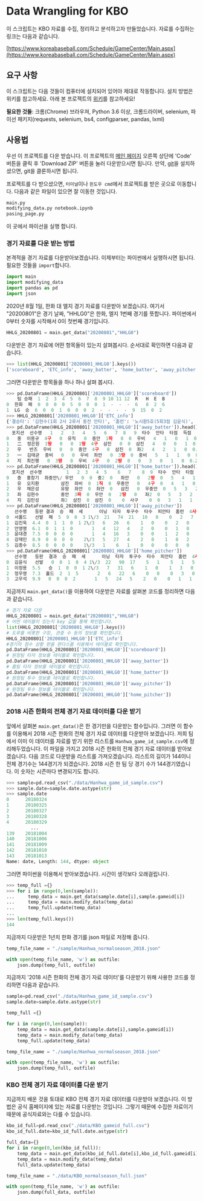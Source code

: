 # Data Wrangling for KBO

이 스크립트는 KBO 자료를 수집, 정리하고 분석하고자 만들었습니다. 자료를 수집하는 링크는 다음과 같습니다.

[https://www.koreabaseball.com/Schedule/GameCenter/Main.aspx](https://www.koreabaseball.com/Schedule/GameCenter/Main.aspx)

## 요구 사항

이 스크립트는 다음 것들이 컴퓨터에 설치되어 있어야 제대로 작동합니다. 설치 방법은 위키를 참고하세요. 아래 본 프로젝트의 [위키](https://github.com/LOPES-HUFS/KBO_Data_Wrangling/wiki/요구-사항-설치-방법)를 참고하세요!

**필요한 것들**: 크롬(Chrome) 브라우져, Python 3.6 이상, 크롬드라이버, selenium, 파이선 패키지(requests, selenium, bs4, configparser, pandas, lxml)

## 사용법

우선 이 프로젝트를 다운 받습니다. 이 프로젝트의 [메인 페이지](https://github.com/LOPES-HUFS/KBO_Data_Wrangling) 오른쪽 상단에 'Code' 버튼을 클릭 후 'Download ZIP' 버튼을 눌러 다운받으시면 됩니다. 만약, [git](https://git-scm.com/downloads)을 설치하셨으면, git을 클론하시면 됩니다.

프로젝트를 다 받으셨으면, `터미널`이나 `윈도우 cmd`에서 프로젝트를 받은 곳으로 이동합니다. 다음과 같은 파일이 있으면 잘 이동한 것입니다.

```bash
main.py
modifying_data.py notebook.ipynb
pasing_page.py
```

이 곳에서 파이선을 실행 합니다.

### 경기 자료를 다운 받는 방법

본격적을 경기 자료를 다운받아보겠습니다. 이제부터는 파이썬에서 실행하시면 됩니다. 필요한 것들을 `import`합니다.

```python
import main
import modifying_data
import pandas as pd
import json
```

2020년 8월 1일, 한화 대 엘지 경기 자료를 다운받아 보겠습니다. 여기서 "20200801"은 경기 날짜, "HHLG0"은 한화, 엘지 1번째 경기를 뜻합니다. 파이썬에서 0부터 숫자를 시작해서 0이 첫번째 경기입니다.

```python
HHLG_20200801 = main.get_data("20200801","HHLG0")
```

다운받은 경기 자료에 어떤 항목들이 있는지 살펴봅시다. 순서대로 확인하면 다음과 같습니다.

```python
>>> list(HHLG_20200801['20200801_HHLG0'].keys())
['scoreboard', 'ETC_info', 'away_batter', 'home_batter', 'away_pitcher', 'home_pitcher']
```

그러면 다운받은 항목들을 하나 하나 살펴 봅시다.

```python
>>> pd.DataFrame(HHLG_20200801['20200801_HHLG0']['scoreboard'])
    팀 승패  1  2  3  4  5  6  7  8  9 10 11 12  R   H  E  B
0  한화  패  0  0  0  0  5  0  0  0  1  -  -  -  6   8  2  6
1  LG  승  6  0  0  1  0  0  0  2  -  -  -  -  9  15  0  2
>>> HHLG_20200801['20200801_HHLG0']['ETC_info']
{'결승타': '김현수(1회 2사 2루서 중전 안타)', '홈런': '노시환5호(5회3점 김윤식)', '2루타': ['김민성(1회', '홍창기(4회', '노수광(6회', '김현수(8회', '반즈(9회)'], '실책': ['노시환(1회', '하주석(3회)'], '도루': '노수광(9회)', '주루사': ['정주현(1회', '유장혁(3회', '홍창기(6회)'], '포일': '이해창(8회)', '폭투': ['서폴드2(1 2회', '김윤식(5회', '고우석(9회)'], '심판': ['정종수', '이계성', '박기택', '오훈규'], '구장': '잠실', '관중': '2,315', '개시': '18:00', '종료': '21:17', '경기시간': '3:17'}
>>> pd.DataFrame(HHLG_20200801['20200801_HHLG0']['away_batter']).head()
  포지션  선수명   1   2   3   4   5   6   7  8   9  타수  안타  타점  득점     타율   팀
0   중  이용규  4구   0  유직   0  중안  1파   0  0  우비   4   1   0   1  0.274  한화
1   二  정은원  1땅   0   0  1땅  4구  삼진   0  0  삼진   4   0   0   1  0.250  한화
2   우   반즈  우비   0   0  중안  4구   0  삼진  0  좌2   4   2   1   0  0.268  한화
3   一  김태균  중비   0   0  우비  좌안   0  3땅  0  중비   5   1   1   0  0.234  한화
4   지  최진행   0  3땅   0  우비  4구   0  2땅  0   0   3   0   1   0  0.237  한화
>>> pd.DataFrame(HHLG_20200801['20200801_HHLG0']['home_batter']).head()
  포지션  선수명         1   2  3   4  5    6   7    8  9  타수  안타  타점  득점     타율   팀
0   중  홍창기  좌중안\/ 우안   0  0  중2  0   좌안   0   2땅  0   5   4   1   2  0.259  LG
1   유  오지환        삼진  좌비  0  1직  0  우중안   0   4구  0   4   1   0   1  0.288  LG
2   우  채은성        유땅  좌안  0  좌안  0   삼진   0  우중안  0   5   3   2   1  0.279  LG
3   좌  김현수        중안  3파  0  우안  0   2땅   0   좌2  0   5   3   2   1  0.346  LG
4   지  김민성        좌2  삼진  0  삼진  0    0  사구    0  0   3   1   1   1  0.309  LG
>>> pd.DataFrame(HHLG_20200801['20200801_HHLG0']['away_pitcher'])
   선수명   등판 결과  승  패  세      이닝  타자  투구수  타수  피안타  홈런  4사구  삼진  실점  자책  평균자책점   팀
0  서폴드   선발  패  5  9  0  3 1\/3  21   74  21   10   0    0   2   7   5   4.96  한화
1  김진욱  4.4  0  1  1  0  1 2\/3   6   26   6    1   0    0   2   0   0   3.95  한화
2  안영명  6.1  0  1  1  0       1   4   12   4    2   0    0   1   0   0   6.48  한화
3  윤대경  7.5  0  0  0  0       1   4   16   3    0   0    1   2   0   0   2.33  한화
4  강재민  8.9  0  0  0  0    2\/3   5   27   4    2   0    1   0   2   2   3.24  한화
5  김종수  8.5  0  0  0  0    1\/3   1    6   1    0   0    0   0   0   0   5.09  한화
>>> pd.DataFrame(HHLG_20200801['20200801_HHLG0']['home_pitcher'])
   선수명   등판  결과  승  패  세      이닝  타자  투구수  타수  피안타  홈런  4사구  삼진  실점  자책  평균자책점   팀
0  김윤식   선발   0  0  1  0  4 1\/3  22   90  17    5   1    5   1   5   5   7.52  LG
1  이정용  5.5   승  1  0  0  1 2\/3   7   31   6    1   0    1   3   0   0   2.70  LG
2  정우영  7.3  홀드  2  1  5       2   6   22   6    0   0    0   3   0   0   2.90  LG
3  고우석  9.9   0  0  0  2       1   5   24   5    2   0    0   1   1   1  10.29  LG
```

지금까지 `main.get_data()`을 이용하여 다운받은 자료를 살펴본 코드를 정리하면 다음과 같습니다.

```python
# 경기 자료 다운
HHLG_20200801 = main.get_data("20200801","HHLG0")
# 어떤 테이블이 있는지 key 값을 통해 확인합니다.
list(HHLG_20200801['20200801_HHLG0'].keys())
# 도루를 비롯한 구장, 관중 수 등의 정보를 확인합니다.
HHLG_20200801['20200801_HHLG0']['ETC_info']
#경기의 점수 상황 판을 판다스를 이용해서 테이블로 확인합니다.
pd.DataFrame(HHLG_20200801['20200801_HHLG0']['scoreboard'])
# 원정팀 타자 정보를 테이블로 확인합니다.
pd.DataFrame(HHLG_20200801['20200801_HHLG0']['away_batter'])
# 홈팀 타자 정보를 테이블로 확인합니다.
pd.DataFrame(HHLG_20200801['20200801_HHLG0']['home_batter'])
# 원정팀 투수 정보를 테이블로 확인합니다.
pd.DataFrame(HHLG_20200801['20200801_HHLG0']['away_pitcher'])
# 원정팀 투수 정보를 테이블로 확인합니다.
pd.DataFrame(HHLG_20200801['20200801_HHLG0']['home_pitcher'])
```

### 2018 시즌 한화의 전체 경기 자료 데이터를 다운 받기

앞에서 살펴본 `main.get_data()`은 한 경기만을 다운받는 함수입니다. 그러면 이 함수를 이용해서 2018 시즌 한화의 전체 경기 자료 데이터를 다운받아 보겠습니다. 저희 팀에서 이미 이 데이터를 자료를 받기 위한 리스트를 `Hanhwa_game_id_sample.csv`에 정리해두었습니다. 이 파일을 가지고 2018 시즌 한화의 전체 경기 자료 데이터를 받아보겠습니다. 다음 코드로 다운받을 리스트를 가져오겠습니다. 리스트의 길이가 144이니 전체 경기수는 144경기가 되겠습니다. 2018 시즌 한 팀 당 경기 수가 144경기였습니다. 이 숫자는 시즌마다 변경되기도 합니다.

```python
>>> sample=pd.read_csv("./data/Hanhwa_game_id_sample.csv")
>>> sample.date=sample.date.astype(str)
>>> sample.date
0      20180324
1      20180325
2      20180327
3      20180328
4      20180329
         ...
139    20181004
140    20181006
141    20181009
142    20181010
143    20181013
Name: date, Length: 144, dtype: object
```

그러면 파이썬을 이용해서 받아보겠습니다. 시간이 생각보다 오래걸립니다.

```python
>>> temp_full ={}
>>> for i in range(0,len(sample)):
...     temp_data = main.get_data(sample.date[i],sample.gameid[i])
...     temp_data = main.modify_data(temp_data)
...     temp_full.update(temp_data)
...
>>> len(temp_full.keys())
144
```

지금까지 다운받은 1년치 한화 경기를 json 파일로 저장해 줍니다.

```python
temp_file_name = "./sample/Hanhwa_normalseason_2018.json"

with open(temp_file_name, 'w') as outfile:  
    json.dump(temp_full, outfile)
```

지금까지 '2018 시즌 한화의 전체 경기 자료 데이터'를 다운받기 위해 사용한 코드를 정리하면 다음과 같습니다.

```python
sample=pd.read_csv("./data/Hanhwa_game_id_sample.csv")
sample.date=sample.date.astype(str)

temp_full ={}

for i in range(0,len(sample)):
    temp_data = main.get_data(sample.date[i],sample.gameid[i])
    temp_data = main.modify_data(temp_data)
    temp_full.update(temp_data)

temp_file_name = "./sample/Hanhwa_normalseason_2018.json"

with open(temp_file_name, 'w') as outfile:  
    json.dump(temp_full, outfile)
```

### KBO 전체 경기 자료 데이터를 다운 받기

지금까지 배운 것을 토대로 KBO 전체 경기 자료 데이터를 다운받아 보겠습니다. 이 방법은 공식 홈페이지에 있는 자료를 다운받는 것입니다. 그렇기 때문에 수집한 자료이기 때문에 공식자료와는 다를 수 있습니다.

```python
kbo_id_full=pd.read_csv("./data/KBO_gameid_full.csv")
kbo_id_full.date=kbo_id_full.date.astype(str)

full_data={}
for i in range(0,len(kbo_id_full)):
    temp_data = main.get_data(kbo_id_full.date[i],kbo_id_full.gameid[i])
    temp_data = main.modify_data(temp_data)
    full_data.update(temp_data)

temp_file_name = "./data/KBO_normalseason_full.json"

with open(temp_file_name, 'w') as outfile:  
    json.dump(full_data, outfile)
```
